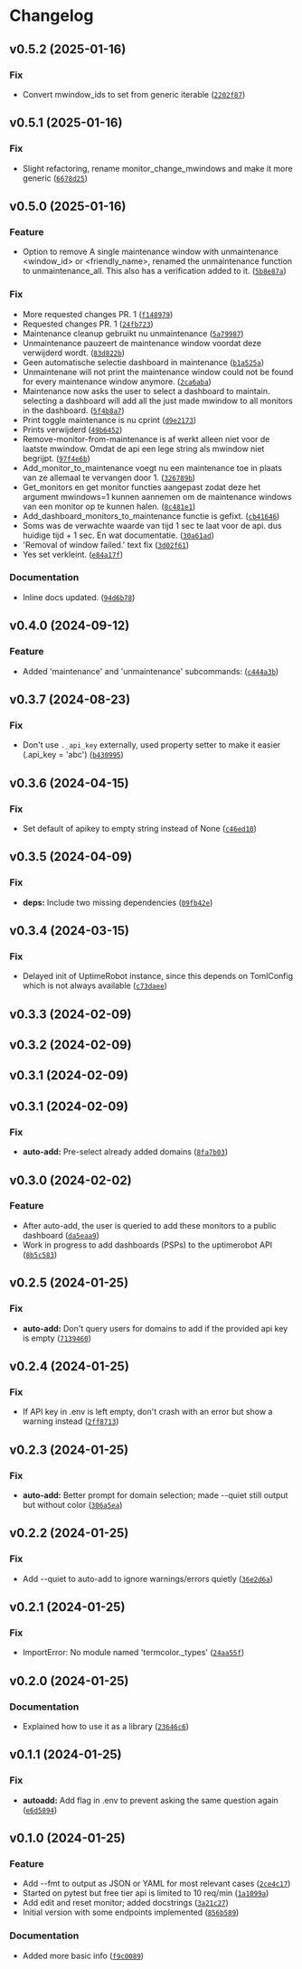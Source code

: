 # Changelog

<!--next-version-placeholder-->

## v0.5.2 (2025-01-16)

### Fix

* Convert mwindow_ids to set from generic iterable ([`2202f87`](https://github.com/educationwarehouse/edwh-uptime-plugin/commit/2202f87bf7b05c79e395d6d5c748ac28389f8191))

## v0.5.1 (2025-01-16)

### Fix

* Slight refactoring, rename monitor_change_mwindows and make it more generic ([`6678d25`](https://github.com/educationwarehouse/edwh-uptime-plugin/commit/6678d2546f1c95e482d582a7b1cb223eb27c8242))

## v0.5.0 (2025-01-16)

### Feature

* Option to remove A single maintenance window with unmaintenance <window_id> or <friendly_name>, renamed the unmaintenance function to unmaintenance_all. This also has a verification added to it. ([`5b8e87a`](https://github.com/educationwarehouse/edwh-uptime-plugin/commit/5b8e87a65293b3098b01fab57703a338beb2dd38))

### Fix

* More requested changes PR. 1 ([`f148979`](https://github.com/educationwarehouse/edwh-uptime-plugin/commit/f14897902735825473bab595dc96443f99d7290e))
* Requested changes PR. 1 ([`24fb723`](https://github.com/educationwarehouse/edwh-uptime-plugin/commit/24fb723034ddf2a9dfcdfe28f476ddedeae545ab))
* Maintenance cleanup gebruikt nu unmaintenance ([`5a79987`](https://github.com/educationwarehouse/edwh-uptime-plugin/commit/5a7998754030a41b3a33b76d6cc468d9752eee8e))
* Unmaintenance pauzeert de maintenance window voordat deze verwijderd wordt. ([`83d822b`](https://github.com/educationwarehouse/edwh-uptime-plugin/commit/83d822be440f5ef971081b0f6bf46a67ffb10e7f))
* Geen automatische selectie dashboard in maintenance ([`b1a525a`](https://github.com/educationwarehouse/edwh-uptime-plugin/commit/b1a525a34fe32564c1cd5dfb1357f99b13fe6804))
* Unmaintenane will not print the maintenance window could not be found for every maintenance window anymore. ([`2ca6aba`](https://github.com/educationwarehouse/edwh-uptime-plugin/commit/2ca6aba061be38d65dfba53f7ad1bc7aac84772e))
* Maintenance now asks the user to select a dashboard to maintain. selecting a dashboard will add all the just made mwindow to all monitors in the dashboard. ([`5f4b8a7`](https://github.com/educationwarehouse/edwh-uptime-plugin/commit/5f4b8a73582cac4e9c7d04ae02907eed663be147))
* Print toggle maintenance is nu cprint ([`d9e2173`](https://github.com/educationwarehouse/edwh-uptime-plugin/commit/d9e217387474c1f1e6768257ddd62dad0dbf103e))
* Prints verwijderd ([`49b6452`](https://github.com/educationwarehouse/edwh-uptime-plugin/commit/49b6452d4cfe24ba9fc2e2ebe6f3dcd914274e49))
* Remove-monitor-from-maintenance is af werkt alleen niet voor de laatste mwindow. Omdat de api een lege string als mwindow niet begrijpt. ([`97f4e6b`](https://github.com/educationwarehouse/edwh-uptime-plugin/commit/97f4e6b67aff9977198bcc74c124ad5f6abfad34))
* Add_monitor_to_maintenance voegt nu een maintenance toe in plaats van ze allemaal te vervangen door 1. ([`326789b`](https://github.com/educationwarehouse/edwh-uptime-plugin/commit/326789b86175486c82136b6a91d6fc296a0659b9))
* Get_monitors en get monitor functies aangepast zodat deze het argument mwindows=1 kunnen aannemen om de maintenance windows van een monitor op te kunnen halen. ([`8c481e1`](https://github.com/educationwarehouse/edwh-uptime-plugin/commit/8c481e16ef09263cf7d56200e33e5101a79ceac1))
* Add_dashboard_monitors_to_maintenance functie is gefixt. ([`cb41646`](https://github.com/educationwarehouse/edwh-uptime-plugin/commit/cb41646441e9d5d9755ae88ba30806052d32dbe4))
* Soms was de verwachte waarde van tijd 1 sec te laat voor de api. dus huidige tijd + 1 sec. En wat documentatie. ([`30a61ad`](https://github.com/educationwarehouse/edwh-uptime-plugin/commit/30a61ad535fb364e47b41a954cce23b7d6779916))
* 'Removal of window failed.' text fix ([`3d02f61`](https://github.com/educationwarehouse/edwh-uptime-plugin/commit/3d02f613904ed3ab94b129662a61b86968d25951))
* Yes set verkleint. ([`e84a17f`](https://github.com/educationwarehouse/edwh-uptime-plugin/commit/e84a17f13b59d639e71598f995a7de02c8cdc19e))

### Documentation

* Inline docs updated. ([`94d6b78`](https://github.com/educationwarehouse/edwh-uptime-plugin/commit/94d6b78e9e147f1eb45bb835fbfb441e7d706476))

## v0.4.0 (2024-09-12)

### Feature

* Added 'maintenance' and 'unmaintenance' subcommands: ([`c444a3b`](https://github.com/educationwarehouse/edwh-uptime-plugin/commit/c444a3b577bec036df3c066acebf72e8c7f008d5))

## v0.3.7 (2024-08-23)

### Fix

* Don't use `._api_key` externally, used property setter to make it easier (.api_key = 'abc') ([`b430995`](https://github.com/educationwarehouse/edwh-uptime-plugin/commit/b430995b3c34f7a842f5019728d0937ae18c2de9))

## v0.3.6 (2024-04-15)

### Fix

* Set default of apikey to empty string instead of None ([`c46ed10`](https://github.com/educationwarehouse/edwh-uptime-plugin/commit/c46ed10a7bb1bb23eb71a224a463348d7b012c30))

## v0.3.5 (2024-04-09)

### Fix

* **deps:** Include two missing dependencies ([`09fb42e`](https://github.com/educationwarehouse/edwh-uptime-plugin/commit/09fb42e88c5c79dc02fc8cf80e31173a1d03b14f))

## v0.3.4 (2024-03-15)
### Fix
* Delayed init of UptimeRobot instance, since this depends on TomlConfig which is not always available ([`c73daee`](https://github.com/educationwarehouse/edwh-uptime-plugin/commit/c73daeed3ffec5766247795c1b97e44b84773e9b))

## v0.3.3 (2024-02-09)


## v0.3.2 (2024-02-09)


## v0.3.1 (2024-02-09)


## v0.3.1 (2024-02-09)
### Fix
* **auto-add:** Pre-select already added domains ([`8fa7b03`](https://github.com/educationwarehouse/edwh-uptime-plugin/commit/8fa7b03e54b51c92d1202fd50af3e768af59483b))


## v0.3.0 (2024-02-02)
### Feature
* After auto-add, the user is queried to add these monitors to a public dashboard ([`da5eaa9`](https://github.com/educationwarehouse/edwh-uptime-plugin/commit/da5eaa9b59669fce7ef74bc1179393907abe1066))
* Work in progress to add dashboards (PSPs) to the uptimerobot API ([`8b5c583`](https://github.com/educationwarehouse/edwh-uptime-plugin/commit/8b5c583383a356b6186d83edc0ff414897e6697a))

## v0.2.5 (2024-01-25)

### Fix

* **auto-add:** Don't query users for domains to add if the provided api key is empty ([`7139460`](https://github.com/educationwarehouse/edwh-uptime-plugin/commit/713946079823dcde55bf3deb40e2b71cfe3cc92c))

## v0.2.4 (2024-01-25)

### Fix

* If API key in .env is left empty, don't crash with an error but show a warning instead ([`2ff8713`](https://github.com/educationwarehouse/edwh-uptime-plugin/commit/2ff87131aa1ff450b1f7226eeb12a0530b38a9dd))

## v0.2.3 (2024-01-25)

### Fix

* **auto-add:** Better prompt for domain selection; made --quiet still output but without color ([`306a5ea`](https://github.com/educationwarehouse/edwh-uptime-plugin/commit/306a5ea5c4d021894940e94f5b1041aabde4022b))

## v0.2.2 (2024-01-25)

### Fix

* Add --quiet to auto-add to ignore warnings/errors quietly ([`36e2d6a`](https://github.com/educationwarehouse/edwh-uptime-plugin/commit/36e2d6abd9fb08970c184df93025883c325e1dd7))

## v0.2.1 (2024-01-25)

### Fix

* ImportError: No module named 'termcolor._types' ([`24aa55f`](https://github.com/educationwarehouse/edwh-uptime-plugin/commit/24aa55f069ee2970a17788c37ff1437e14d93d11))

## v0.2.0 (2024-01-25)

### Documentation

* Explained how to use it as a library ([`23646c6`](https://github.com/educationwarehouse/edwh-uptime-plugin/commit/23646c62246102f6dbc72e849842d621632fd368))

## v0.1.1 (2024-01-25)

### Fix

* **autoadd:** Add flag in .env to prevent asking the same question again ([`e6d5894`](https://github.com/educationwarehouse/edwh-uptime-plugin/commit/e6d58946b4e2e4f88557e1daec5c4cf2c5754e82))

## v0.1.0 (2024-01-25)

### Feature

* Add --fmt to output as JSON or YAML for most relevant cases ([`2ce4c17`](https://github.com/educationwarehouse/edwh-uptime-plugin/commit/2ce4c17ed4cdc6fb465ac50eeeedefa83b18458b))
* Started on pytest but free tier api is limited to 10 req/min ([`1a1099a`](https://github.com/educationwarehouse/edwh-uptime-plugin/commit/1a1099a2954229ea2a1bed7e25fd342c2149da44))
* Add edit and reset monitor; added docstrings ([`3a21c27`](https://github.com/educationwarehouse/edwh-uptime-plugin/commit/3a21c270f8ddfce8218abc6a6b19808f2be99ce7))
* Initial version with some endpoints implemented ([`856b589`](https://github.com/educationwarehouse/edwh-uptime-plugin/commit/856b5891fde5e773c986f43d34abbb38fe87d2ef))

### Documentation

* Added more basic info ([`f9c0089`](https://github.com/educationwarehouse/edwh-uptime-plugin/commit/f9c008935f736daec63627dc94088c393c99bd88))